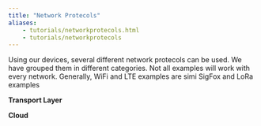 ```yaml
---
title: "Network Protecols"
aliases:
    - tutorials/networkprotecols.html
    - tutorials/networkprotecols
---
```

Using our devices, several different network protecols can be used. We have grouped them in different categories. Not all examples will work with every network. Generally, WiFi and LTE examples are simi SigFox and LoRa examples

**Transport Layer**

**Cloud**